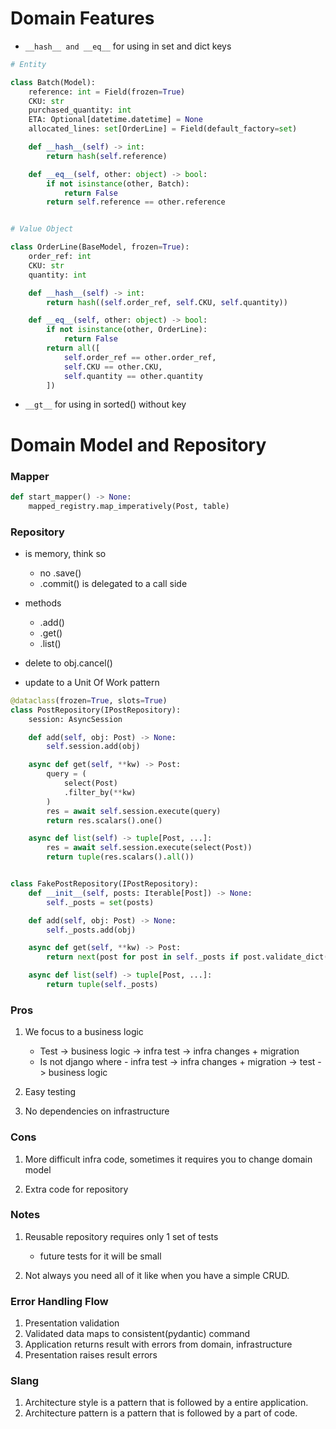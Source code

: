 # Domain Features

* ```__hash__ and __eq__``` for using in set and dict keys

```python
# Entity

class Batch(Model):
    reference: int = Field(frozen=True)
    CKU: str
    purchased_quantity: int
    ETA: Optional[datetime.datetime] = None
    allocated_lines: set[OrderLine] = Field(default_factory=set)

    def __hash__(self) -> int:
        return hash(self.reference)

    def __eq__(self, other: object) -> bool:
        if not isinstance(other, Batch):
            return False
        return self.reference == other.reference


# Value Object

class OrderLine(BaseModel, frozen=True):
    order_ref: int
    CKU: str
    quantity: int

    def __hash__(self) -> int:
        return hash((self.order_ref, self.CKU, self.quantity))

    def __eq__(self, other: object) -> bool:
        if not isinstance(other, OrderLine):
            return False
        return all([
            self.order_ref == other.order_ref,
            self.CKU == other.CKU,
            self.quantity == other.quantity
        ])
```

* ```__gt__``` for using in sorted() without key

# Domain Model and Repository

### Mapper

```python
def start_mapper() -> None:
    mapped_registry.map_imperatively(Post, table)
```

### Repository

* is memory, think so
  * no .save()
  * .commit() is delegated to a call side

* methods
  * .add()
  * .get()
  * .list()

* delete to obj.cancel()

* update to a Unit Of Work pattern

```python
@dataclass(frozen=True, slots=True)
class PostRepository(IPostRepository):
    session: AsyncSession

    def add(self, obj: Post) -> None:
        self.session.add(obj)

    async def get(self, **kw) -> Post:
        query = (
            select(Post)
            .filter_by(**kw)
        )
        res = await self.session.execute(query)
        return res.scalars().one()

    async def list(self) -> tuple[Post, ...]:
        res = await self.session.execute(select(Post))
        return tuple(res.scalars().all())


class FakePostRepository(IPostRepository):
    def __init__(self, posts: Iterable[Post]) -> None:
        self._posts = set(posts)

    def add(self, obj: Post) -> None:
        self._posts.add(obj)

    async def get(self, **kw) -> Post:
        return next(post for post in self._posts if post.validate_dict(**kw))

    async def list(self) -> tuple[Post, ...]:
        return tuple(self._posts)
```

### Pros

1. We focus to a business logic
    * Test -> business logic -> infra test -> infra changes + migration
    * Is not django where - infra test -> infra changes + migration -> test -> business logic  

2. Easy testing

3. No dependencies on infrastructure

### Cons

1. More difficult infra code, sometimes it requires you to change domain model

2. Extra code for repository

### Notes

1. Reusable repository requires only 1 set of tests
   * future tests for it will be small

2. Not always you need all of it like when you have a simple CRUD.

### Error Handling Flow

1. Presentation validation
2. Validated data maps to consistent(pydantic) command
3. Application returns result with errors from domain, infrastructure
4. Presentation raises result errors

### Slang

1. Architecture style is a pattern that is followed by a entire application.
2. Architecture pattern is a pattern that is followed by a part of code.